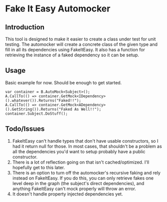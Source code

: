 # Fake It Easy Automocker

## Introduction

This tool is designed to make it easier to create a class under test for unit testing. The automocker will create a concrete class of the given type and fill in all its dependencies using FakeItEasy. It also has a function for retrieving the instance of a faked dependency so it can be setup.

## Usage

Basic example for now. Should be enough to get started.

    var container = B.AutoMock<Subject>();
    A.CallTo(() => container.GetMock<IDependency>().whatever()).Returns("Faked!!");
    A.CallTo(() => container.GetMock<ADependency>().GetString()).Returns("Faked As Well!!");
    container.Subject.DoStuff();

## Todo/Issues

1. FakeItEasy can't handle types that don't have usable constructors, so I had it return null for those. In most cases, that shouldn't be a problem as all the dependencies you'd want to setup probably have a public constructor.
2. There is a lot of reflection going on that isn't cached/optimized. I'll hopefully get to this later.
3. There is an option to turn off the automocker's recursive faking and rely instead on FakeItEasy. If you do this, you can only retrieve fakes one level deep in the graph (the subject's direct dependencies), and anything FakeItEasy can't mock properly will throw an error.
4. It doesn't handle property injected dependencies yet.